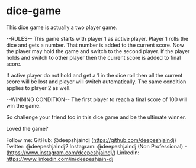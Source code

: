 # dice-game
This dice game is actually a two player game. 

--RULES--
This game starts with player 1 as active player. 
Player 1 rolls the dice and gets a number. 
That number is added to the current score. 
Now the player may hold the game and switch to the second player. 
If the player holds and switch to other player then the current score is added to final score. 

If active player do not hold and get a 1 in the dice roll then all the current score will be lost and player will switch automatically. 
The same condition applies to player 2 as well.

--WINNING CONDITION--
The first player to reach a final score of 100 will win the game. 

So challenge your friend too in this dice game and be the ultimate winner.

Loved the game?

Follow me:
GitHub: @deepshjaindj (https://github.com/deepeshjaindj)
Twitter: @deepeshjaindj2
Instagram: @deepeshjaindj (Non Professional) - (https://www.instagram.com/deepeshjaindj/)
LinkedIn: https://www.linkedin.com/in/deepeshjain-dj

